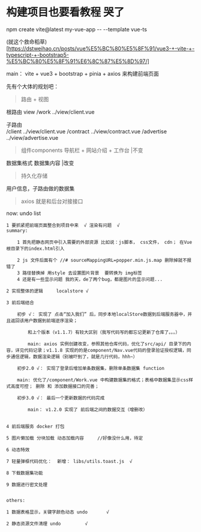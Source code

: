 # 构建项目也要看教程 哭了
npm create vite@latest my-vue-app -- --template vue-ts

(就这个救命稻草)[https://dstweihao.cn/posts/vue%E5%BC%80%E5%8F%91/vue3-+-vite-+-typescript-+-bootstrap5-%E5%BC%80%E5%8F%91%E6%8C%87%E5%8D%97/]

main： vite + vue3 + bootstrap +  pinia + axios 来构建前端页面


先有个大体的规划吧：

>路由 + 视图 

根路由   view 
/work    ../view/client.vue

子路由               
/client     ../view/client.vue
/contract   ../view/contract.vue
/advertise  ../view/advertise.vue


>组件components
导航栏 + 网站介绍 + 工作台  |不变 

数据集格式    数据集内容   |改变

>持久化存储

用户信息，子路由做的数据集

>axios 就是和后台对接接口




now:
    undo list

    1 要抓紧把前端页面整合到项目中来  √ 渲染有问题  √
    summary: 

        1 首先把静态网页中引入需要的外部资源 比如说：js脚本， css文件， cdn； 在Vue根目录下的index.html引入

        2 js 文件后面有个 //# sourceMappingURL=popper.min.js.map 删除掉就不报错了
        3 路径替换掉 用style 去设置图片背景  要转换为 img标签
        4 还是有一些显示问题 我的天，de了两个bug，都是图片的显示问题... 

    2 实现整体的逻辑     localstore √ 

    3 前后端结合         

        初步 √： 实现了 点击“加入我们” 后，同步本地localStore数据到后端服务器中，并且返回该用户数据到前端逆序渲染；

            和上个版本（v1.1.7）有较大区别（我写代码写的都忘记更新了仓库了。。。）

            main: axios 实例创建改变，参照其他仓库代码，优化了src/api/ 目录下的内容，详见代码记录；v1.1.8 实现的的是component/Nav.vue代码的登录验证授权逻辑，同步通信逻辑，数据渲染逻辑（别被吓到了，就是几行代码，hhh~）

        初步2.0 √： 实现了登录后增加单条数据集，删除单条数据集 function

        main: 优化了/component/Work.vue 中构建数据集的格式；表格中数据集显示css样式高度可控； 删除 和 添加数据接口的完善；

        初步3.0 √： 最后一个更新数据的代码完成

            main： v1.2.0 实现了 前后端之间的数据交互（增删改）


    4 前后端服务 docker 打包

    5 图片懒加载 分块加载 动态加载内容     //好像没什么用，待定

    6 动态特效

    7 轻量弹框代码优化：  新增： libs/utils.toast.js  √

    8 下载数据集功能        

    9 数据进行密文处理


    others:

    1 数据表格显示，关键字颜色动态 undo       √

    2 静态资源文件清理 undo         √



    